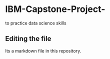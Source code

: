 # IBM-Capstone-Project-
to practice data science skills
## Editing the file
Its a markdown file in this repository. 
